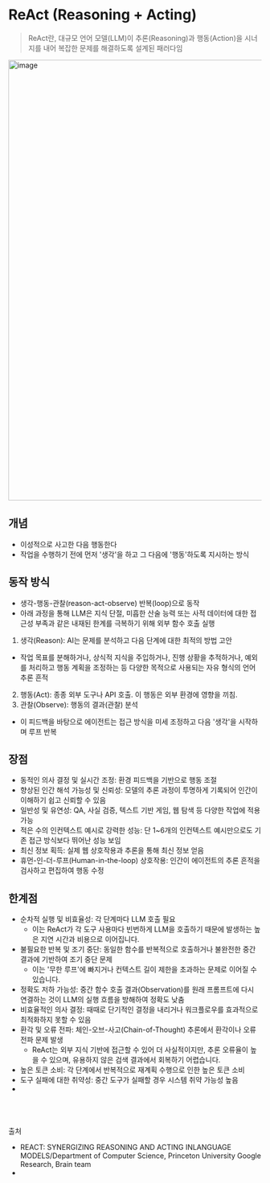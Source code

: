 # ReAct (Reasoning + Acting)
> ReAct란, 대규모 언어 모델(LLM)이 추론(Reasoning)과 행동(Action)을 시너지를 내어 복잡한 문제를 해결하도록 설계된 패러다임

<img width="2484" height="877" alt="image" src="https://github.com/user-attachments/assets/837debec-074a-4ba0-895c-7c86d47e27b2" />

## 개념
- 이성적으로 사고한 다음 행동한다
- 작업을 수행하기 전에 먼저 '생각'을 하고 그 다음에 '행동'하도록 지시하는 방식

## 동작 방식
- 생각-행동-관찰(reason-act-observe) 반복(loop)으로 동작
- 아래 과정을 통해 LLM은 지식 단절, 미흡한 산술 능력 또는 사적 데이터에 대한 접근성 부족과 같은 내재된 한계를 극복하기 위해 외부 함수 호출 실행
1. 생각(Reason): AI는 문제를 분석하고 다음 단계에 대한 최적의 방법 고안
  * 작업 목표를 분해하거나, 상식적 지식을 주입하거나, 진행 상황을 추적하거나, 예외를 처리하고 행동 계획을 조정하는 등 다양한 목적으로 사용되는 자유 형식의 언어 추론 흔적
2. 행동(Act): 종종 외부 도구나 API 호출. 이 행동은 외부 환경에 영향을 끼침.
3. 관찰(Observe): 행동의 결과(관찰) 분석
  * 이 피드백을 바탕으로 에이전트는 접근 방식을 미세 조정하고 다음 '생각'을 시작하며 루프 반복

## 장점
- 동적인 의사 결정 및 실시간 조정: 환경 피드백을 기반으로 행동 조절
- 향상된 인간 해석 가능성 및 신뢰성: 모델의 추론 과정이 투명하게 기록되어 인간이 이해하기 쉽고 신뢰할 수 있음
- 일반성 및 유연성: QA, 사실 검증, 텍스트 기반 게임, 웹 탐색 등 다양한 작업에 적용 가능
- 적은 수의 인컨텍스트 예시로 강력한 성능: 단 1~6개의 인컨텍스트 예시만으로도 기존 접근 방식보다 뛰어난 성능 보임
- 최신 정보 획득: 실제 웹 상호작용과 추론을 통해 최신 정보 얻음
- 휴먼-인-더-루프(Human-in-the-loop) 상호작용: 인간이 에이전트의 추론 흔적을 검사하고 편집하여 행동 수정

## 한계점
- 순차적 실행 및 비효율성: 각 단계마다 LLM 호출 필요
  * 이는 ReAct가 각 도구 사용마다 빈번하게 LLM을 호출하기 때문에 발생하는 높은 지연 시간과 비용으로 이어집니다.
- 불필요한 반복 및 조기 중단: 동일한 함수를 반복적으로 호출하거나 불완전한 중간 결과에 기반하여 조기 중단 문제
  * 이는 '무한 루프'에 빠지거나 컨텍스트 길이 제한을 초과하는 문제로 이어질 수 있습니다.
- 정확도 저하 가능성: 중간 함수 호출 결과(Observation)를 원래 프롬프트에 다시 연결하는 것이 LLM의 실행 흐름을 방해하여 정확도 낮춤
- 비효율적인 의사 결정: 때때로 단기적인 결정을 내리거나 워크플로우를 효과적으로 최적화하지 못할 수 있음
- 환각 및 오류 전파: 체인-오브-사고(Chain-of-Thought) 추론에서 환각이나 오류 전파 문제 발생
  * ReAct는 외부 지식 기반에 접근할 수 있어 더 사실적이지만, 추론 오류율이 높을 수 있으며, 유용하지 않은 검색 결과에서 회복하기 어렵습니다.
- 높은 토큰 소비: 각 단계에서 반복적으로 재계획 수행으로 인한 높은 토큰 소비
- 도구 실패에 대한 취약성: 중간 도구가 실패할 경우 시스템 취약 가능성 높음
- 
<br/>
<br/>
<br/>
출처

- REACT: SYNERGIZING REASONING AND ACTING INLANGUAGE MODELS/Department of Computer Science, Princeton University Google Research, Brain team
- 
